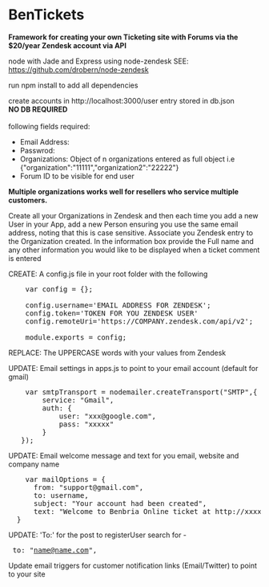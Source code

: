 BenTickets
==========

<strong>Framework for creating your own Ticketing site with Forums via the $20/year Zendesk account via API</strong>

node with Jade and Express using node-zendesk 
SEE: https://github.com/drobern/node-zendesk

run npm install to add all dependencies

create accounts in http://localhost:3000/user 
entry stored in db.json<br><strong>NO DB REQUIRED</strong></br>
<br>following fields required:</br>
<ul>
    <li>Email Address:</li>
    <li>Passwrod:</li>
    <li>Organizations: Object of n organizations entered as full object i.e {"organization":"11111","organization2":"22222"}</li>
    <li>Forum ID to be visible for end user
</ul>
<strong> Multiple organizations works well for resellers who service multiple customers. </strong>

Create all your Organizations in Zendesk and then each time you add a new User in your App, add a new Person ensuring you use the same email address, noting that this is case sensitive. Associate you Zendesk entry to the Organization created. In the information box provide the Full name and any other information you would like to be displayed when a ticket comment is entered

CREATE: A config.js file in your root folder with the following
<pre>
    var config = {};

    config.username='EMAIL ADDRESS FOR ZENDESK';
    config.token='TOKEN FOR YOU ZENDESK USER'
    config.remoteUri='https://COMPANY.zendesk.com/api/v2';

    module.exports = config;
</pre>
REPLACE: The UPPERCASE words with your values from Zendesk

UPDATE: Email settings in apps.js to point to your email account (default for gmail)
<pre>
    var smtpTransport = nodemailer.createTransport("SMTP",{
        service: "Gmail",
        auth: {
            user: "xxx@google.com",
            pass: "xxxxx"
        }
   });
</pre>

UPDATE: Email welcome message and text for you email, website and company name
<pre>
    var mailOptions = {
      from: "support@gmail.com",
      to: username,
      subject: "Your account had been created",
      text: "Welcome to Benbria Online ticket at http://xxxx.xxxx.com.\nPlease note your \nUsername: "+username+"\nPassword: "+password+"\nThank you\n xxxxx Team" ,
  }
</pre>

UPDATE: 'To:' for the post to registerUser search for - <pre> to: "name@name.com", </pre>

Update email triggers for customer notification links (Email/Twitter) to point to your site



